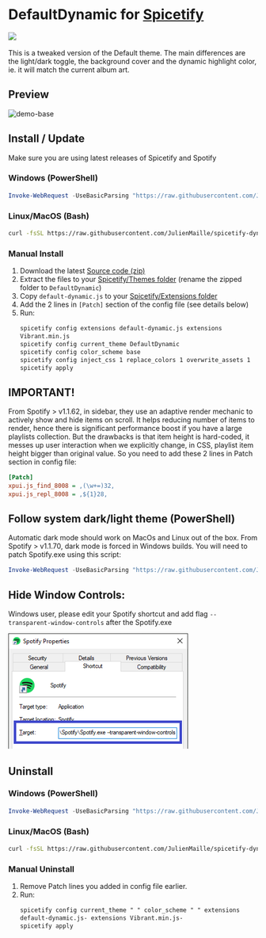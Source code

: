# DefaultDynamic for [Spicetify](https://github.com/khanhas/spicetify-cli)

<a href="https://github.com/JulienMaille/spicetify-dynamic-theme/releases/latest"><img src="https://img.shields.io/github/release/JulienMaille/spicetify-dynamic-theme/all.svg"></a>

This is a tweaked version of the Default theme.
The main differences are the light/dark toggle, the background cover and the dynamic highlight color, ie. it will match the current album art.

## Preview

![demo-base](./Dark.gif)

## Install / Update

Make sure you are using latest releases of Spicetify and Spotify

### Windows (PowerShell)

```powershell
Invoke-WebRequest -UseBasicParsing "https://raw.githubusercontent.com/JulienMaille/spicetify-dynamic-theme/master/install.ps1" | Invoke-Expression
```

### Linux/MacOS (Bash)

```bash
curl -fsSL https://raw.githubusercontent.com/JulienMaille/spicetify-dynamic-theme/master/install.sh | sh
```

### Manual Install

1. Download the latest [Source code (zip)](https://github.com/JulienMaille/spicetify-dynamic-theme/releases/latest)
2. Extract the files to your [Spicetify/Themes folder](https://spicetify.app/docs/development/customization#themes) (rename the zipped folder to `DefaultDynamic`)
3. Copy `default-dynamic.js` to your [Spicetify/Extensions folder](https://spicetify.app/docs/advanced-usage/extensions#installing)
4. Add the 2 lines in `[Patch]` section of the config file (see details below)
5. Run:
    ```
    spicetify config extensions default-dynamic.js extensions Vibrant.min.js
    spicetify config current_theme DefaultDynamic
    spicetify config color_scheme base
    spicetify config inject_css 1 replace_colors 1 overwrite_assets 1
    spicetify apply
    ```

## IMPORTANT!

From Spotify > v1.1.62, in sidebar, they use an adaptive render mechanic to actively show and hide items on scroll. It helps reducing number of items to render, hence there is significant performance boost if you have a large playlists collection. But the drawbacks is that item height is hard-coded, it messes up user interaction when we explicitly change, in CSS, playlist item height bigger than original value. So you need to add these 2 lines in Patch section in config file:

```ini
[Patch]
xpui.js_find_8008 = ,(\w+=)32,
xpui.js_repl_8008 = ,${1}28,
```

## Follow system dark/light theme (PowerShell)

Automatic dark mode should work on MacOs and Linux out of the box.
From Spotify > v1.1.70, dark mode is forced in Windows builds. You will need to patch Spotify.exe using this script:

```powershell
Invoke-WebRequest -UseBasicParsing "https://raw.githubusercontent.com/JulienMaille/spicetify-dynamic-theme/master/patch-dark-mode.ps1" | Invoke-Expression
```

## Hide Window Controls:

Windows user, please edit your Spotify shortcut and add flag `--transparent-window-controls` after the Spotify.exe

![hide-controls](./windows-shortcut-instruction.png)

## Uninstall

### Windows (PowerShell)

```powershell
Invoke-WebRequest -UseBasicParsing "https://raw.githubusercontent.com/JulienMaille/spicetify-dynamic-theme/master/uninstall.ps1" | Invoke-Expression
```

### Linux/MacOS (Bash)

```bash
curl -fsSL https://raw.githubusercontent.com/JulienMaille/spicetify-dynamic-theme/master/uninstall.sh | sh
```

### Manual Uninstall

1. Remove Patch lines you added in config file earlier.
2. Run:
    ```
    spicetify config current_theme " " color_scheme " " extensions default-dynamic.js- extensions Vibrant.min.js-
    spicetify apply
    ```
